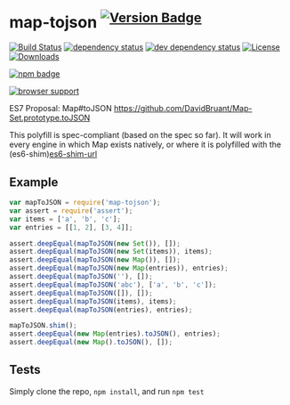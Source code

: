 # map-tojson <sup>[![Version Badge][2]][1]</sup>

[![Build Status][3]][4]
[![dependency status][5]][6]
[![dev dependency status][7]][8]
[![License][license-image]][license-url]
[![Downloads][downloads-image]][downloads-url]

[![npm badge][11]][1]

[![browser support][9]][10]

ES7 Proposal: Map#toJSON https://github.com/DavidBruant/Map-Set.prototype.toJSON

This polyfill is spec-compliant (based on the spec so far).
It will work in every engine in which Map exists natively, or where it is polyfilled with the (es6-shim)[es6-shim-url]

## Example

```js
var mapToJSON = require('map-tojson');
var assert = require('assert');
var items = ['a', 'b', 'c'];
var entries = [[1, 2], [3, 4]];

assert.deepEqual(mapToJSON(new Set()), []);
assert.deepEqual(mapToJSON(new Set(items)), items);
assert.deepEqual(mapToJSON(new Map()), []);
assert.deepEqual(mapToJSON(new Map(entries)), entries);
assert.deepEqual(mapToJSON(''), []);
assert.deepEqual(mapToJSON('abc'), ['a', 'b', 'c']);
assert.deepEqual(mapToJSON([]), []);
assert.deepEqual(mapToJSON(items), items);
assert.deepEqual(mapToJSON(entries), entries);

mapToJSON.shim();
assert.deepEqual(new Map(entries).toJSON(), entries);
assert.deepEqual(new Map().toJSON(), []);

```

## Tests
Simply clone the repo, `npm install`, and run `npm test`

[1]: https://npmjs.org/package/map-tojson
[2]: http://versionbadg.es/ljharb/map-tojson.svg
[3]: https://travis-ci.org/ljharb/map-tojson.svg
[4]: https://travis-ci.org/ljharb/map-tojson
[5]: https://david-dm.org/ljharb/map-tojson.svg
[6]: https://david-dm.org/ljharb/map-tojson
[7]: https://david-dm.org/ljharb/map-tojson/dev-status.svg
[8]: https://david-dm.org/ljharb/map-tojson#info=devDependencies
[9]: https://ci.testling.com/ljharb/map-tojson.png
[10]: https://ci.testling.com/ljharb/map-tojson
[11]: https://nodei.co/npm/map-tojson.png?downloads=true&stars=true
[license-image]: http://img.shields.io/npm/l/map-tojson.svg
[license-url]: LICENSE
[downloads-image]: http://img.shields.io/npm/dm/map-tojson.svg
[downloads-url]: http://npm-stat.com/charts.html?package=map-tojson
[es6-shim-url]: https://github.com/es-shims/es6-shim
